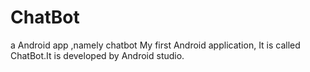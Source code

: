 # ChatBot
a  Android app ,namely chatbot 
My first Android application, It is called ChatBot.It is developed by Android studio.
